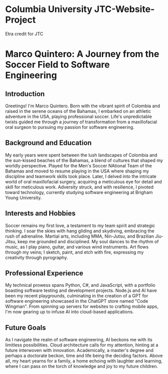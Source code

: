 # Columbia University JTC-Website-Project
Etra credit for JTC

# Marco Quintero: A Journey from the Soccer Field to Software Engineering

## Introduction
Greetings! I'm Marco Quintero. Born with the vibrant spirit of Colombia and raised in the serene oceans of the Bahamas,
I embarked on an athletic adventure in the USA, playing professional soccer. Life's unpredictable twists guided me through a 
journey of transformation from a maxillofacial oral surgeon to pursuing my passion for software engineering.

## Background and Education
My early years were spent between the lush landscapes of Colombia and the sun-kissed beaches of the Bahamas, a blend of 
cultures that shaped my worldly perspective. Played for the Men's Soccer NAtional Team of the Bahamas and moved to resume playing in the USA where shaping my discipline and 
teamwork skills took place. Later, I delved into the intricate world of oral maxillofacial surgery, acquiring a meticulous eye for detail and skill for meticulous work. 
Adversity struck, and with resilience, I pivoted toward technology, currently studying software engineering at Brigham Young University.

## Interests and Hobbies
Soccer remains my first love, a testament to my team spirit and strategic thinking. I soar the skies with hang gliding and skydiving, 
embracing the rush of adrenaline. Martial arts, including MMA, Nin-Jutsu, and Brazilian Jiu-Jitsu, keep me grounded and disciplined.
My soul dances to the rhythm of music, as I play piano, guitar, and various wind instruments. Art flows through my veins; I sketch, 
paint, and etch with fire, expressing my creativity through pyrography.

## Professional Experience
My technical prowess spans Python, C#, and JavaScript, with a portfolio boasting software testing and development projects. Node.js and 
AI have been my recent playgrounds, culminating in the creation of a GPT for software engineering showcased in the ChatGPT store named "Code Wingman". 
From spinning up servers for websites to crafting mobile apps, I'm now gearing up to infuse AI into cloud-based applications.

## Future Goals
As I navigate the realm of software engineering, AI beckons me with its limitless possibilities. Cloud architecture calls for my attention, 
hinting at a future interwoven with innovation. Academically, a master's degree and perhaps a doctorate beckon, time and life being the deciding factors.
Above all, my heart yearns for a family, a home echoing with laughter and learning, where I can pass on the torch of knowledge and joy to my future children.

